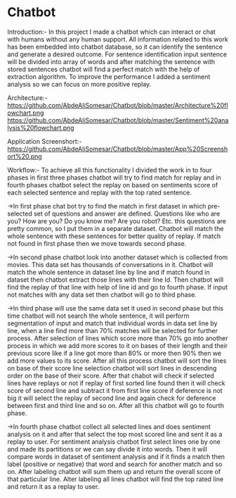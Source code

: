 # Chatbot

Introduction:-
In this project I made a chatbot which can interact or chat with humans without any human support. All information related to this work has
been embedded into chatbot database, so it can identify the sentence and generate a desired outcome. For sentence identification input
sentence will be divided into array of words and after matching the sentence with stored sentences chatbot will find a perfect match with the help of extraction algorithm. To improve the performance I added a sentiment analysis so we can focus on more positive replay.

Architecture:-
https://github.com/AbdeAliSomesar/Chatbot/blob/master/Architecture%20flowchart.png
https://github.com/AbdeAliSomesar/Chatbot/blob/master/Sentiment%20analysis%20flowchart.png

Application Screenshort:-https://github.com/AbdeAliSomesar/Chatbot/blob/master/App%20Screenshort%20.png

Workflow:-
To achieve all this functionality I divided the work in to four phases in first three phases chatbot will try to find match for replay and in
fourth phases chatbot select the replay on based on sentiments score of each selected sentence and replay with the top rated sentence.

->In first phase chat bot try to find the match in first dataset in which pre-selected set of questions and answer are defined. Questions
like who are you? How are you? Do you know me? Are you robot? Etc. this questions are pretty common, so I put them in a separate dataset.
Chatbot will match the whole sentence with these sentences for better quality of replay. If match not found in first phase then we move
towards second phase.

->In second phase chatbot look into another dataset which is collected from movies. This data set has thousands of conversations in it.
Chatbot will match the whole sentence in dataset line by line and if match found in dataset then chatbot extract those lines with their
line Id. Then chatbot will find the replay of that line with help of line id and go to fourth phase. If input not matches with any data set
then chatbot will go to third phase.

->In third phase will use the same data set it used in second phase but this time chatbot will not search the whole sentence, it will perform
segmentation of input and match that individual words in data set line by line, when a line find more than 70% matches will be selected for
further process. After selection of lines which score more than 70% go into another process in which we add more scores to it on bases of
their length and their previous score like if a line got more than 80% or more then 90% then we add more values to its score. After all
this process chatbot will sort the lines on base of their score line selection chatbot will sort lines in descending order on the base of
their score.  After that chabot will check if selected lines have replays or not if replay of first sorted line  found then it will check 
score of second line and subtract it from first line score if deference is not big it will select the replay of second line and again check
for deference between first and third line and so on. After all this chatbot will go to fourth phase.

->In fourth phase chatbot collect all selected lines and does sentiment analysis on it and after that select the top most scored line and
sent it as a replay to user. For sentiment analysis chatbot first select lines one by one and made its partitions or we can say divide it
into words. Then it will compare words in dataset of sentiment analysis and if it finds a match then label (positive or negative) that word
and search for another match and so on. After labeling chatbot will sum them up and return the overall score of that particular line. Alter
labeling all lines chatbot will find the top rated line and return it as a replay to user.

